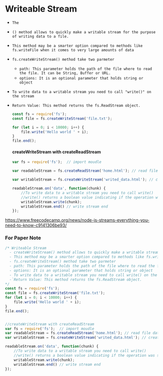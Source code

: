 # Writeable Stream



- `The `

-  `() method allows to quickly make a writable stream for the purpose of writing data to a file. `

- `This method may be a smarter option compared to methods like fs.writeFile when it comes to very large amounts of data`

- `fs.createWriteStream() method take two parmeter`

  - `path: This parameter holds the path of the file where to read the file. It can be String, Buffer or URL.`
  - `options: It is an optional parameter that holds string or object`

-   `To write data to a writable stream you need to call "write()" on the stream `

- `Return Value: This method returns the fs.ReadStream object.`

  
  
  ```js
  const fs = require('fs');
  const file = fs.createWriteStream('file.txt');
  
  for (let i = 0; i < 10000; i++) {
      file.write('Hello world ' + i);
  }
  file.end();
  ```
  
  #### createWriteStream with createReadStream
  
  ```js
  var fs = require('fs');  // import moudle
  
  var readableStream = fs.createReadStream('home.html'); // read file data 
  
  var writableStream = fs.createWriteStream('writed_data.html'); // create write stream
  
  readableStream.on('data', function(chunk) {
      //To write data to a writable stream you need to call write() 
      //write() returns a boolean value indicating if the operation was successful
      writableStream.write(chunk); 
      writableStream.end() // write stream end
  });
  ```



https://www.freecodecamp.org/news/node-js-streams-everything-you-need-to-know-c9141306be93/





### For Paper Note

```js
/* Writeable Stream
  - createWriteStream() method allows to quickly make a writable stream for the purpose of writing data to a file.
  - This method may be a smarter option compared to methods like fs.writeFile when it comes to very large amounts 	  of data
  - fs.createWriteStream() method take two parmeter
  - path: This parameter holds the path of the file where to read the file. It can be String, Buffer or URL.
  - options: It is an optional parameter that holds string or object
  - To write data to a writable stream you need to call write() on the stream 
  -`Return Value: This method returns the fs.ReadStream object.
*/  
const fs = require('fs');
const file = fs.createWriteStream('file.txt');
for (let i = 0; i < 10000; i++) {
    file.write('Hello world ' + i);
}
file.end();


//createWriteStream with createReadStream
var fs = require('fs');  // import moudle
var readableStream = fs.createReadStream('home.html'); // read file data 
var writableStream = fs.createWriteStream('writed_data.html'); // create write stream

readableStream.on('data', function(chunk) {
    //To write data to a writable stream you need to call write() 
    //write() returns a boolean value indicating if the operation was successful
    writableStream.write(chunk); 
    writableStream.end() // write stream end
});

```

